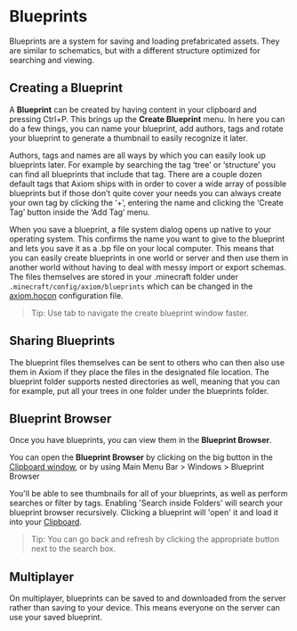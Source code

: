 # Blueprints

Blueprints are a system for saving and loading prefabricated assets. They are similar to schematics, but with a different structure optimized for searching and viewing. 

## Creating a Blueprint

A **Blueprint** can be created by having content in your clipboard and pressing Ctrl+P. This brings up the **Create Blueprint** menu. In here you can do a few things, you can name your blueprint, add authors, tags and rotate your blueprint to generate a thumbnail to easily recognize it later.

Authors, tags and names are all ways by which you can easily look up blueprints later. For example by searching the tag ‘tree’ or ‘structure’ you can find all blueprints that include that tag. There are a couple dozen default tags that Axiom ships with in order to cover a wide array of possible blueprints but if those don’t quite cover your needs you can always create your own tag by clicking the ‘+’, entering the name and clicking the ‘Create Tag’ button inside the ‘Add Tag’ menu.

When you save a blueprint, a file system dialog opens up native to your operating system. This confirms the name you want to give to the blueprint and lets you save it as a .bp file on your local computer. This means that you can easily create blueprints in one world or server and then use them in another world without having to deal with messy import or export schemas. The files themselves are stored in your .minecraft folder under `.minecraft/config/axiom/blueprints` which can be changed in the [axiom.hocon](/advanced/configuration.md) configuration file.

> Tip: Use tab to navigate the create blueprint window faster.

## Sharing Blueprints

The blueprint files themselves can be sent to others who can then also use them in Axiom if they place the files in the designated file location. The blueprint folder supports nested directories as well, meaning that you can for example, put all your trees in one folder under the blueprints folder.

## Blueprint Browser

Once you have blueprints, you can view them in the **Blueprint Browser**.

You can open the **Blueprint Browser** by clicking on the big button in the [Clipboard window](clipboard.md), or by using Main Menu Bar > Windows > Blueprint Browser

You'll be able to see thumbnails for all of your blueprints, as well as perform searches or filter by tags. Enabling 'Search inside Folders' will search your blueprint browser recursively. Clicking a blueprint will 'open' it and load it into your [Clipboard](clipboard.md).

> Tip: You can go back and refresh by clicking the appropriate button next to the search box.

## Multiplayer

On multiplayer, blueprints can be saved to and downloaded from the server rather than saving to your device. This means everyone on the server can use your saved blueprint.
